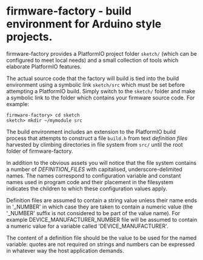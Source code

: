 # firmware-factory - build environment for Arduino style projects.

firmware-factory provides a PlatformIO project folder ```sketch/```
(which can be configured to meet local needs) and a small collection
of tools which elaborate PlatformIO features.

The actual source code that the factory will build is tied into
the build environment using a symbolic link ```sketch/src``` which
must be set before attempting a PlatformIO build.
Simply switch to the ```sketch/``` folder and make a symbolic link
to the folder which contains your firmware source code.
For example:
```
firmware-factory> cd sketch
sketch> mkdir ~/mymodule src
```

The build environment includes an extension to the PlatformIO build
process that attempts to construct a file ```build.h``` from text
*definition files* harvested by climbing directories in file system
from ```src/``` until the root folder of firmware-factory.

In addition to the obvious assets you will notice that the file system
contains a number of _DEFINITION\_FILES_ with capitalised, underscore-delimited
names. The names correspond to configuration variable and constant names used
in program code and their placement in the filesystem indicates the children
to which these configuration values apply.

Definition files are assumed to contain a string value unless their name
ends in '_NUMBER' in which case they are taken to contain a numeric value
(the '_NUMBER' suffix is not considered to be part of the value name). For
example DEVICE\_MANUFACTURER\_NUMBER file will be assumed to contain a
numeric value for a variable called 'DEVICE_MANUFACTURER'.

The content of a definition file should be the value to be used for the
named variable: quotes are not required on strings and numbers can be
expressed in whatever way the host application demands.
